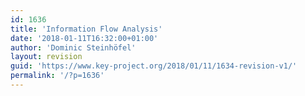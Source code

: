 ```yaml
---
id: 1636
title: 'Information Flow Analysis'
date: '2018-01-11T16:32:00+01:00'
author: 'Dominic Steinhöfel'
layout: revision
guid: 'https://www.key-project.org/2018/01/11/1634-revision-v1/'
permalink: '/?p=1636'
---
```



